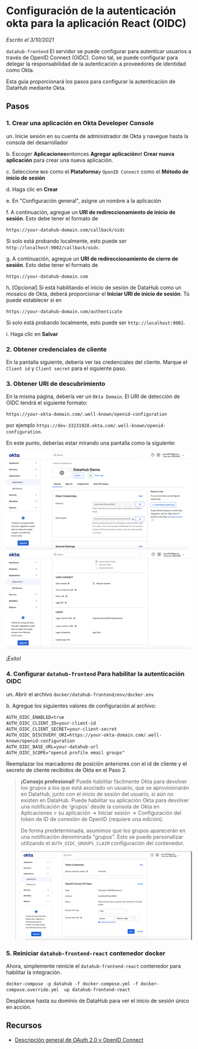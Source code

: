 # Configuración de la autenticación okta para la aplicación React (OIDC)

*Escrito el 3/10/2021*

`datahub-frontend` El servidor se puede configurar para autenticar usuarios a través de OpenID Connect (OIDC). Como tal, se puede configurar para
delegar la responsabilidad de la autenticación a proveedores de identidad como Okta.

Esta guía proporcionará los pasos para configurar la autenticación de DataHub mediante Okta.

## Pasos

### 1. Crear una aplicación en Okta Developer Console

un. Inicie sesión en su cuenta de administrador de Okta y navegue hasta la consola del desarrollador

b. Escoger **Aplicaciones**entonces **Agregar aplicación**el **Crear nueva aplicación** para crear una nueva aplicación.

c. Seleccione `Web` como el **Plataforma**y `OpenID Connect` como el **Método de inicio de sesión**

d. Haga clic en **Crear**

e. En "Configuración general", asigne un nombre a la aplicación

f. A continuación, agregue un **URI de redireccionamiento de inicio de sesión**. Esto debe tener el formato de

    https://your-datahub-domain.com/callback/oidc

Si solo está probando localmente, esto puede ser `http://localhost:9002/callback/oidc`.

g. A continuación, agregue un **URI de redireccionamiento de cierre de sesión**. Esto debe tener el formato de

    https://your-datahub-domain.com

h. \[Opcional] Si está habilitando el inicio de sesión de DataHub como un mosaico de Okta, deberá proporcionar el **Iniciar URI de inicio de sesión**. Tú
puede establecer si en

    https://your-datahub-domain.com/authenticate

Si solo está probando localmente, esto puede ser `http://localhost:9002`.

i. Haga clic en **Salvar**

### 2. Obtener credenciales de cliente

En la pantalla siguiente, debería ver las credenciales del cliente. Marque el `Client id` y `Client secret` para el siguiente paso.

### 3. Obtener URI de descubrimiento

En la misma página, debería ver un `Okta Domain`. El URI de detección de OIDC tendrá el siguiente formato:

    https://your-okta-domain.com/.well-known/openid-configuration

por ejemplo `https://dev-33231928.okta.com/.well-known/openid-configuration`.

En este punto, deberías estar mirando una pantalla como la siguiente:

![okta-setup-1](img/okta-setup-1.png)
![okta-setup-2](img/okta-setup-2.png)

¡Éxito!

### 4. Configurar `datahub-frontend` Para habilitar la autenticación OIDC

un. Abrir el archivo `docker/datahub-frontend/env/docker.env`

b. Agregue los siguientes valores de configuración al archivo:

    AUTH_OIDC_ENABLED=true
    AUTH_OIDC_CLIENT_ID=your-client-id
    AUTH_OIDC_CLIENT_SECRET=your-client-secret
    AUTH_OIDC_DISCOVERY_URI=https://your-okta-domain.com/.well-known/openid-configuration
    AUTH_OIDC_BASE_URL=your-datahub-url
    AUTH_OIDC_SCOPE="openid profile email groups"

Reemplazar los marcadores de posición anteriores con el id de cliente y el secreto de cliente recibidos de Okta en el Paso 2.

> **¡Consejo profesional!** Puede habilitar fácilmente Okta para devolver los grupos a los que está asociado un usuario, que se aprovisionarán en DataHub, junto con el inicio de sesión del usuario,
> si aún no existen en DataHub. Puede habilitar su aplicación Okta para devolver una notificación de 'grupos' desde la consola de Okta en Aplicaciones > su aplicación -> Iniciar sesión -> Configuración del token de ID de conexión de OpenID (requiere una edición).
>
> De forma predeterminada, asumimos que los grupos aparecerán en una notificación denominada "grupos". Esto se puede personalizar utilizando el `AUTH_OIDC_GROUPS_CLAIM` configuración del contenedor.
>
> ![okta-setup-2](img/okta-setup-groups-claim.png)

### 5. Reiniciar `datahub-frontend-react` contenedor docker

Ahora, simplemente reinicie el `datahub-frontend-react` contenedor para habilitar la integración.

    docker-compose -p datahub -f docker-compose.yml -f docker-compose.override.yml  up datahub-frontend-react

Desplácese hasta su dominio de DataHub para ver el inicio de sesión único en acción.

## Recursos

*   [Descripción general de OAuth 2.0 y OpenID Connect](https://developer.okta.com/docs/concepts/oauth-openid/)
